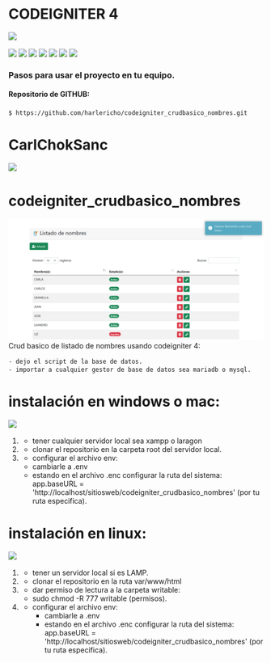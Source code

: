 # CODEIGNITER 4
![](https://encrypted-tbn0.gstatic.com/images?q=tbn:ANd9GcRTxO4KFlDxZpunsokLvVftB_19jRQ_SAdvJw&usqp=CAU)

![](https://img.shields.io/github/stars/pandao/editor.md.svg) ![](https://img.shields.io/github/forks/pandao/editor.md.svg) ![](https://img.shields.io/github/tag/pandao/editor.md.svg) ![](https://img.shields.io/github/release/pandao/editor.md.svg) ![](https://img.shields.io/github/issues/pandao/editor.md.svg) ![](https://img.shields.io/bower/v/editor.md.svg)
![](https://vsmarketplacebadge.apphb.com/version/jock.svg.svg)

### Pasos para usar el proyecto en tu equipo.

#### Repositorio de GITHUB:
`$ https://github.com/harlericho/codeigniter_crudbasico_nombres.git`

# CarlChokSanc
![](https://avatars.githubusercontent.com/u/42042270?s=48&v=4) 




# codeigniter_crudbasico_nombres
![](preview.png "CRUD")
Crud basico de listado de nombres usando codeigniter 4:

    - dejo el script de la base de datos.
    - importar a cualquier gestor de base de datos sea mariadb o mysql.
# instalación en windows o mac:
![](https://interpolados.files.wordpress.com/2017/06/xampp-logo.png)
 1. - tener cualquier servidor local sea xampp o laragon
 2. - clonar el repositorio en la carpeta root del servidor local.
 3. - configurar el archivo env:
     - cambiarle a .env
     - estando en el archivo .enc configurar la ruta del sistema:
     app.baseURL = 'http://localhost/sitiosweb/codeigniter_crudbasico_nombres' (por tu ruta especifica).

# instalación en linux:
![](https://www.expertosdecomputadoras.com/wp-content/uploads/2017/02/instalar-lamp.png.webp)
1. - tener un servidor local si es LAMP.
2. - clonar el repositorio en la ruta var/www/html
3. - dar permiso de lectura a la carpeta writable:
    - sudo chmod -R 777 writable (permisos).
4. - configurar el archivo env:
     - cambiarle a .env
     - estando en el archivo .enc configurar la ruta del sistema:
     app.baseURL = 'http://localhost/sitiosweb/codeigniter_crudbasico_nombres' (por tu ruta especifica).